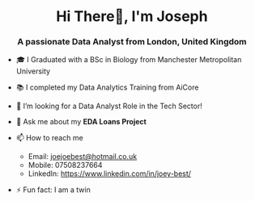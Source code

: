 <h1 align="center">Hi There👋, I'm Joseph</h1>
<h3 align="center">A passionate Data Analyst from London, United Kingdom</h3>

- 🎓 I Graduated with a BSc in Biology from Manchester Metropolitan University

- 📚 I completed my Data Analytics Training from AiCore
 
- 🤔 I’m looking for a Data Analyst Role in the Tech Sector!
 
- 💬 Ask me about my **EDA Loans Project**
 
- 📫 How to reach me
  - Email: joejoebest@hotmail.co.uk
  - Mobile: 07508237664
  - LinkedIn: https://www.linkedin.com/in/joey-best/
  
- ⚡ Fun fact: I am a twin
<!--
**JoeyBest/JoeyBest** is a ✨ _special_ ✨ repository because its `README.md` (this file) appears on your GitHub profile.

Here are some ideas to get you started:

- 🔭 I’m currently working on ...
- 🌱 I’m currently learning ...
- 👯 I’m looking to collaborate on ...
- 🤔 I’m looking for help with ...
- 💬 Ask me about ...
- 📫 How to reach me: ...
- 😄 Pronouns: ...
- ⚡ Fun fact: ...
-->
